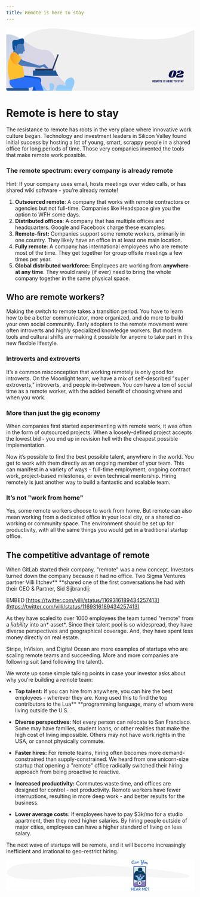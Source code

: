 ```yaml
---
title: Remote is here to stay
---
```


![Remote is here to stay](./assets/header-illustrations/2.png)

# Remote is here to stay

The resistance to remote has roots in the very place where innovative work culture began. Technology and investment leaders in Silicon Valley found initial success by hosting a lot of young, smart, scrappy people in a shared office for long periods of time. Those very companies invented the tools that make remote work possible.

### The remote spectrum: every company is already remote

Hint: If your company uses email, hosts meetings over video calls, or has shared wiki software - you’re already remote!

1. **Outsourced remote**: A company that works with remote contractors or agencies but not full-time. Companies like Headspace give you the option to WFH some days.
2. **Distributed offices**: A company that has multiple offices and headquarters. Google and Facebook charge these examples.
3. **Remote-first:** Companies support some remote workers, primarily in one country. They likely have an office in at least one main location.
4. **Fully remote**: A company has international employees who are remote most of the time. They get together for group offsite meetings a few times per year.
5. **Global distributed workforce:** Employees are working from **anywhere at any time**. They would rarely (if ever) need to bring the whole company together in the same physical space.

## Who are remote workers?

Making the switch to remote takes a transition period. You have to learn how to be a better communicator, more organized, and do more to build your own social community. Early adopters to the remote movement were often introverts and highly specialized knowledge workers. But modern tools and cultural shifts are making it possible for anyone to take part in this new flexible lifestyle.

### Introverts and extroverts

It’s a common misconception that working remotely is only good for introverts. On the Moonlight team, we have a mix of self-described "super extroverts," introverts, and people in-between. You _can_ have a ton of social time as a remote worker, with the added benefit of choosing where and when you work.

### More than just the gig economy

When companies first started experimenting with remote work, it was often in the form of outsourced projects. When a loosely-defined project accepts the lowest bid - you end up in revision hell with the cheapest possible implementation.

Now it’s possible to find the best possible talent, anywhere in the world. You get to work with them directly as an ongoing member of your team. This can manifest in a variety of ways - full-time employment, ongoing contract work, project-based milestones, or even technical mentorship. Hiring remotely is just another way to build a fantastic and scalable team.

### It’s not "work from home"

Yes, some remote workers choose to work from home. But remote can also mean working from a dedicated office in your local city, or a shared co-working or community space. The environment should be set up for productivity, with all the same things you would get in a traditional startup office.

## The competitive advantage of remote

When GitLab started their company, "remote" was a new concept. Investors turned down the company because it had no office. Two Sigma Ventures partner Villi Iltchev\*\* \*\*shared one of the first conversations he had with their CEO & Partner, Sid Sijbrandij:

EMBED [https://twitter.com/villi/status/1169316189434257413](https://twitter.com/villi/status/1169316189434257413)

As they have scaled to over 1000 employees the team turned "remote" from a _liability_ into an* asset*. Since their talent pool is so widespread, they have diverse perspectives and geographical coverage. And, they have spent less money directly on real estate.

Stripe, InVision, and Digital Ocean are more examples of startups who are scaling remote teams and succeeding. More and more companies are following suit (and following the talent).

We wrote up some simple talking points in case your investor asks about why you’re building a remote team:

- **Top talent:** If you can hire from anywhere, you can hire the best employees - wherever they are. Kong used this to find the top contributors to the Lua\*\* \*\*programming language, many of whom were living outside the U.S.

- **Diverse perspectives:** Not every person can relocate to San Francisco. Some may have families, student loans, or other realities that make the high cost of living impossible. Others may not have work rights in the USA, or cannot physically commute.

- **Faster hires:** For remote teams, hiring often becomes more demand-constrained than supply-constrained. We heard from one unicorn-size startup that opening a "remote" office radically switched their hiring approach from being proactive to reactive.

- **Increased productivity:** Commutes waste time, and offices are designed for control - not productivity. Remote workers have fewer interruptions, resulting in more deep work - and better results for the business.

- **Lower average costs:** If employees have to pay \$3k/mo for a studio apartment, then they need higher salaries. By hiring people outside of major cities, employees can have a higher standard of living on less salary.

The next wave of startups will be remote, and it will become increasingly inefficient and irrational to geo-restrict hiring.

![The New Digital Economy](./assets/divider-illustrations/divider-3.png)
